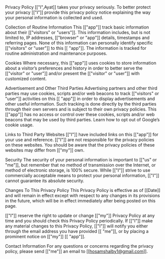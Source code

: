 Privacy Policy
[["I",Ayat]] takes your privacy seriously. To better protect your privacy [["I"]] provide this privacy policy notice explaining the way your personal information is collected and used.

Collection of Routine Information
This [["app"]] track basic information about their [["visitors" or "users"]]. This information includes, but is not limited to, IP addresses, [["browser" or "app"]] details, timestamps and referring pages. None of this information can personally identify specific [["visitors" or "user"]] to this [[ "app"]]. The information is tracked for routine administration and maintenance purposes.

Cookies
Where necessary, this [["app"]] uses cookies to store information about a visitor’s preferences and history in order to better serve the [["visitor" or "user"]] and/or present the [["visitor" or "user"]] with customized content.

Advertisement and Other Third Parties
Advertising partners and other third parties may use cookies, scripts and/or web beacons to track [["visitors" or "user"]] activities on this [[ "app"]] in order to display advertisements and other useful information. Such tracking is done directly by the third parties through their own servers and is subject to their own privacy policies. This [["app"]] has no access or control over these cookies, scripts and/or web beacons that may be used by third parties. Learn how to opt out of Google’s cookie usage.

Links to Third Party Websites
[["I"]] have included links on this [["app"]] for your use and reference. [["I"]] are not responsible for the privacy policies on these websites. You should be aware that the privacy policies of these websites may differ from [["my"]] own.

Security
The security of your personal information is important to [["us" or "me"]], but remember that no method of transmission over the Internet, or method of electronic storage, is 100% secure. While [["I"]] strive to use commercially acceptable means to protect your personal information, [["I"]] cannot guarantee its absolute security.

Changes To This Privacy Policy
This Privacy Policy is effective as of [[Date]] and will remain in effect except with respect to any changes in its provisions in the future, which will be in effect immediately after being posted on this page.

[["I"]] reserve the right to update or change [["my"]] Privacy Policy at any time and you should check this Privacy Policy periodically. If [["I"]] make any material changes to this Privacy Policy, [["I"]] will notify you either through the email address you have provided [[ "me"]], or by placing a prominent notice on [["my"]] [[ "app"]].

Contact Information
For any questions or concerns regarding the privacy policy, please send [["me"]] an email to [[hosamshalby1@gmail.com]].
